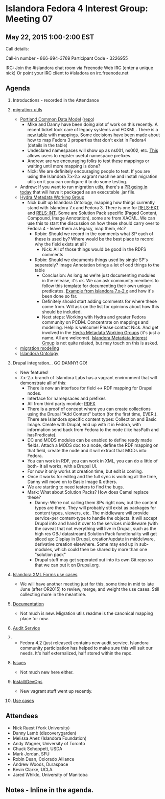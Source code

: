 # Islandora Fedora 4 Interest Group: Meeting 07

## May 22, 2015 1:00-2:00 EST

Call details:

Call-in number - 866-994-3769
Participant Code - 3226955

IRC:
  Join the #islandora chat room via Freenode Web IRC (enter a unique nick)
  Or point your IRC client to #isladora on irc.freenode.net

## Agenda

1. Introductions - recorded in the Attendance
   
2. [migration-utils](https://github.com/fcrepo4-labs/migration-utils)
    * [Portland Common Data Model](https://wiki.duraspace.org/display/FF/Portland+Common+Data+Model) ([repo](https://github.com/duraspace/pcdm))
      * Mike and Danny have been doing alot of work on this recently. A recent ticket took care of legacy systems and FOXML. There is a [new table](https://github.com/fcrepo4-labs/migration-utils#property-mappings) with mappings. Some decisions have been made about how to map Fedora 3 properties that don't exist in Fedora4 (details in the table) 
      * Undeclared namespaces will show up as ns001, ns002, etc. [This](https://jira.duraspace.org/browse/FCREPO-1553?jql=labels%20%3D%20fedora-3-to-4-migration) allows users to register useful namespace prefixes.
      * Andrew: are we encouraging folks to test these mappings or waiting until more mapping is done?
       * Nick: We are definitely encouraging people to test. If you are using the Islandora 7.x-2.x vagrant machine and install migration utils on it you can configure it to do some testing.
     * Andrew: If you want to run migration utils, there's a [PR going in today](https://github.com/fcrepo4-labs/migration-utils/pull/19) that will have it packaged as an executable .jar file. 
    * [Hydra Metadata Working Group](https://wiki.duraspace.org/display/hydra/Hydra+Metadata+Working+Group)
      * Nick built up Islandora Ontology, mapping how things currently stand with Islandora 7.x and Fedora 3. There is one for [RELS-EXT](https://github.com/Islandora-Labs/islandora_ontology/blob/master/relsext.rdf) and [RELS-INT](https://github.com/Islandora-Labs/islandora_ontology/blob/master/relsint.rdf). Some are Solution Pack specific (Paged Content, Compound, Image Annotation), some are from XACML. We can use this to start the discussion on how these should carry over to Fedora 4 - leave them as legacy, map them, etc?
        * Robin: Should we record in the comments what SP each of these is used by? Where would be the best place to record why the field exists at all?
          * Nick: All of those things would be good in the RDFS comments
        * Robin: Should we documents things used by single SP's seperately? Image Annotation brings a lot of odd things to the table
          * Conclusion: As long as we're just documenting modules in the release, it's ok. We can ask community members to follow this template for documenting their own unique predicates. [Example from Islandora 7.x-2.x](https://github.com/Islandora-Labs/islandora/blob/7.x-2.x/docs/technical-documentation/islandora-namespace-predicates.md) and how it's been done so far.
          * Definitely should start adding comments for where these come from. Will ask on the list for opinions about how this should be included.
          * Next steps: Working with Hydra and greater Fedora community on PCDM. Concentrate on mappings and modelling. Help is welcome! Please contact Nick. And get involved in the [Hydra Metadata Working Groups](https://wiki.duraspace.org/display/hydra/Hydra+Metadata+Working+Group) (it's just a name. All are welcome). [Islandora Metadata Interest Group](https://github.com/Islandora/Islandora-Metadata-Interest-Group) is not quite related, but may touch on this is asked.
    * [migration modeling](https://github.com/Islandora-Labs/islandora/blob/7.x-2.x/docs/technical-documentation/migration.md)
    * [Islandora Ontology](https://github.com/Islandora-Labs/islandora_ontology)
3. Drupal integration... GO DANNY! GO!
    * New features!
    * 7.x-2.x branch of Islandora Labs has a vagrant environment that will demonstrate all of this:
      * There is now an interface for field <-> RDF mapping for Drupal nodes.
      * Interface for namepsaces and prefixes
      * All from third party module: [RDFX](https://www.drupal.org/project/rdfx)
      * There is a proof of concept where you can create collections using the Drupal "Add Content" button (for the first time, EVER.). There are Islandora specific content types: Collection and Basic Image. Create with Drupal, end up with it in Fedora, with information send back from Fedora to the node (like hasPath and hasPredicate).
      * DC and MODS modules can be enabled to define ready made fields. Attach a MODS doc to a node, define the RDF mapping on that field, create the node and it will extract that MODs into Fedora.
      * You can work in RDF, you can work in XML, you can do a little of both- it all works, with a Drupal UI.
      * For now it only works at creation time, but edit is coming.
      * Once it works for editng and the full sync is working all the time, Danny will move on to Basic Image & others.
      * We are starting to need testers to find the bugs.
      * Mark: What about Solution Packs? How does Camel replace these?
        * Danny: We're not calling them SPs right now, but the content types are there. They will probably stil exist as packages for content types, viewers, etc. The middleware will provide service-per content-type to handle the objects. It will accept Drupal info and hand it over to the services middleware (with the caveat that not everything will live in Drupal, such as the high res OBJ datastream).Solution Pack functionality will get sliced up: Display in Drupal, creation/update in middelware, derivative creation elsewhere. Some may end up in sub-modules, which could then be shared by more than one "solution pack"
        * Drupal stuff may get seperated out into its own Git repo so that we can put it on Drupal.org.
4. [Islandora XML Forms use cases](https://docs.google.com/document/d/1zkyy40v4lz03rpjpmVHWujU9LQcxrsA4EC75D1d7X7A/edit)
    * We will have another meeting just for this, some time in mid to late June (after OR2015) to review, merge, and weight the use cases. Still collecting more in the meantime.
5. [Documentation](http://islandora-labs.github.io/islandora/)
    * Not much is new. Migration utils readme is the canonical mapping place for now. 
6. [Audit Service](https://wiki.duraspace.org/display/FF/Audit+Service+Implementation+Proposal)
7.  * Fedora 4.2 (just released) contains new audit service. Islandora community participation has helped to make sure this will suit our needs. It's half externalized, half stored within the repo. 
7. [Issues](https://github.com/islandora-labs/islandora/issues)
    * Not much new here either.
8. [Install/DevOps](https://github.com/Islandora-Labs/islandora/tree/7.x-2.x/install)
    * New vagrant stuff went up recently.
9. [Use cases](https://github.com/Islandora/Islandora-Fedora4-Interest-Group/labels/use%20case)
  
## Attendees

* Nick Ruest (York University)
* Danny Lamb (discoverygarden)
* Melissa Anez (Islandora Foundation)
* Andy Wagner, University of Toronto
* Chuck Schoppett, USDA
* Mark Jordan, SFU
* Robin Dean, Colorado Alliance
* Andrew Woods, Duraspace
* Kevin Clarke, UCLA
* Jared Whiklo, University of Manitoba

## Notes - Inline in the agenda.
